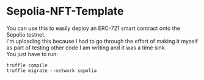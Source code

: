 # Sepolia-NFT-Template
You can use this to easily deploy an ERC-721 smart contract onto the Sepolia testnet.\
I'm uploading this because I had to go through the effort of making it myself as part of testing other code I am writing and it was a time sink.\
You just have to run: 
```
truffle compile
truffle migrate --network sepolia
```
